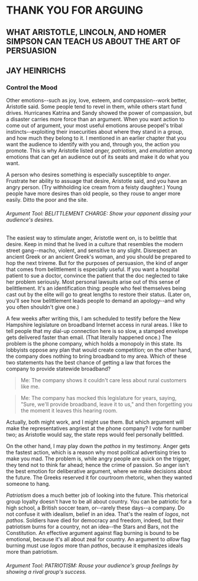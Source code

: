 # THANK YOU FOR ARGUING
## WHAT ARISTOTLE, LINCOLN, AND HOMER SIMPSON CAN TEACH US ABOUT THE ART OF PERSUASION
## JAY HEINRICHS

### Control the Mood

Other emotions--such as joy, love, esteem, and compassion--work better, Aristotle said. Some people tend to revel in them, while others start fund drives. Hurricanes Katrina and Sandy showed the power of compassion, but a disaster carries more force than an argument. When you want action to come out of argument, your most useful emotions arouse peopel's tribal instincts--exploiting their insecurities about where they stand in a group, and how much they belong to it. I mentioned in an earlier chapter that you want the audience to identify with you and, through you, the action you promote. This is why Aristotle listed *anger, patriotism,* and *emulation* among emotions that can get an audience out of its seats and make it do what you want.  

A person who desires something is especially susceptible to *anger*. Frustrate her ability to assuage that desire, Aristotle said, and you have an angry person. (Try withholding ice cream from a feisty daughter.) Young people have more desires than old people, so they rouse to anger more easily. Ditto the poor and the site.  
  
###### Argument Tool: BELITTLEMENT CHARGE: Show your opponent dissing your audience's desires.

The easiest way to stimulate anger, Aristotle went on, is to belittle that desire. Keep in mind that he lived in a culture that resembles the modern street gang--macho, violent, and sensitive to any slight. Disrespect an ancient Greek or an ancient Greek's woman, and you should be prepared to hop the next trireme. But for the purposes of persuasion, the kind of anger that comes from belittlement is especially useful. If you want a hospital patient to sue a doctor, convince the patient that the doc neglected to take her problem seriously. Most personal lawsuits arise out of this sense of belittlement. It's an identification thing: people who feel themselves being cast out by the elite will go to great lengths to restore their status. (Later on, you'll see how belittlement leads people to demand an apology--and why you often shouldn't give one.)  
  
A few weeks after writing this, I am scheduled to testify before the New Hampshire legislature on broadband Internet access in rural areas. I like to tell people that my dial-up connection here is so slow, a stamped envelope gets delivered faster than email. (That literally happened once.) The problem is the phone company, which holds a monopoly in this state. Its lobbyists oppose any plan that would create competition; on the other hand, the company does nothing to bring broadband to my area. Which of these two statements has the best chance of getting a law that forces the company to provide statewide broadband?  

> Me: The company shows it couldn't care less about rural customers like me.

> Me: The company has mocked this legislature for years, saying, "Sure, we'll provide broadband, leave it to us," and then forgetting you the moment it leaves this hearing room.

Actually, both might work, and I might use them. But which argument will make the representatives angriest at the phone company? I vote for number two; as Aristotle would say, the state reps would feel personally belittled.  
  
On the other hand, I may play down the _pathos_ in my testimony. Anger gets the fastest action, which is a reason why most political advertising tries to make you mad. The problem is, while angry people are quick on the trigger, they tend not to think far ahead; hence the crime of passion. So anger isn't the best emotion for deliberative argument, where we make decisions about the future. The Greeks reserved it for courtroom rhetoric, when they wanted someone to hang.  
  
*Patriotism* does a much better job of looking into the future. This rhetorical group loyalty doesn't have to be all about country. You can be patriotic for a high school, a British soccer team, or--rarely these days--a company. Do not confuse it with idealism, belief in an idea. That's the realm of _logos_, not _pathos_. Soldiers have died for democracy and freedom, indeed, but their patriotism burns for a country, not an idea--the Stars and Bars, not the Constitution. An effective argument against flag burning is bound to be emotional, because it's all about zeal for country. An argument to _allow_ flag burning must use _logos_ more than _pathos_, because it emphasizes ideals more than patriotism.  
  
###### Argument Tool: PATRIOTISM: Rouse your audience's group feelings by showing a rival group's success.
